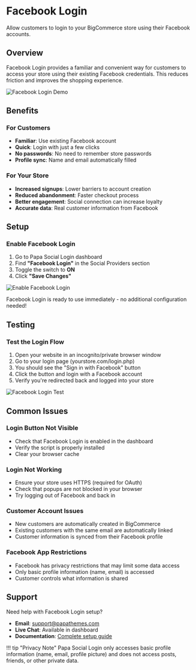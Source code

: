 # Facebook Login

Allow customers to login to your BigCommerce store using their Facebook accounts.

## Overview

Facebook Login provides a familiar and convenient way for customers to access your store using their existing Facebook credentials. This reduces friction and improves the shopping experience.

![Facebook Login Demo](../assets/images/facebook-login-demo.gif)

## Benefits

### For Customers
- **Familiar**: Use existing Facebook account
- **Quick**: Login with just a few clicks  
- **No passwords**: No need to remember store passwords
- **Profile sync**: Name and email automatically filled

### For Your Store
- **Increased signups**: Lower barriers to account creation
- **Reduced abandonment**: Faster checkout process
- **Better engagement**: Social connection can increase loyalty
- **Accurate data**: Real customer information from Facebook

## Setup

### Enable Facebook Login

1. Go to Papa Social Login dashboard
2. Find **"Facebook Login"** in the Social Providers section
3. Toggle the switch to **ON**
4. Click **"Save Changes"**

![Enable Facebook Login](../assets/images/enable-facebook-login.png)

Facebook Login is ready to use immediately - no additional configuration needed!

## Testing

### Test the Login Flow

1. Open your website in an incognito/private browser window
2. Go to your login page (yourstore.com/login.php)
3. You should see the "Sign in with Facebook" button
4. Click the button and login with a Facebook account
5. Verify you're redirected back and logged into your store

![Facebook Login Test](../assets/images/facebook-login-test.png)

## Common Issues

### Login Button Not Visible
- Check that Facebook Login is enabled in the dashboard
- Verify the script is properly installed
- Clear your browser cache

### Login Not Working
- Ensure your store uses HTTPS (required for OAuth)
- Check that popups are not blocked in your browser
- Try logging out of Facebook and back in

### Customer Account Issues
- New customers are automatically created in BigCommerce
- Existing customers with the same email are automatically linked
- Customer information is synced from their Facebook profile

### Facebook App Restrictions
- Facebook has privacy restrictions that may limit some data access
- Only basic profile information (name, email) is accessed
- Customer controls what information is shared

## Support

Need help with Facebook Login setup?

- **Email**: support@papathemes.com
- **Live Chat**: Available in dashboard
- **Documentation**: [Complete setup guide](../getting-started.md)

!!! tip "Privacy Note"
    Papa Social Login only accesses basic profile information (name, email, profile picture) and does not access posts, friends, or other private data.